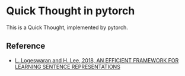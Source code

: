 # Quick Thought in pytorch

This is a Quick Thought, implemented by pytorch.

## Reference
- [L. Logeswaran and H. Lee, 2018, AN EFFICIENT FRAMEWORK FOR LEARNING SENTENCE REPRESENTATIONS](https://arxiv.org/pdf/1803.02893.pdf)
